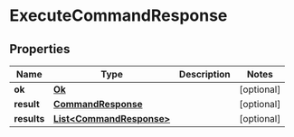 
# ExecuteCommandResponse

## Properties
Name | Type | Description | Notes
------------ | ------------- | ------------- | -------------
**ok** | [**Ok**](Ok.md) |  |  [optional]
**result** | [**CommandResponse**](CommandResponse.md) |  |  [optional]
**results** | [**List&lt;CommandResponse&gt;**](CommandResponse.md) |  |  [optional]



